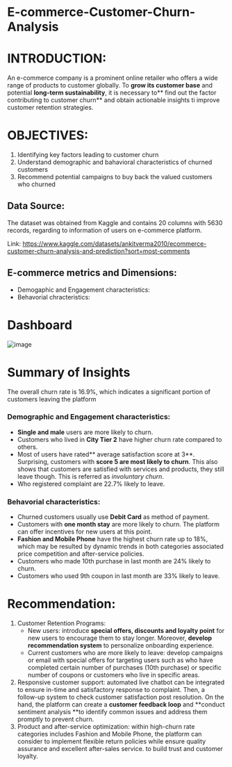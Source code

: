 # E-commerce-Customer-Churn-Analysis
# INTRODUCTION:

An e-commerce company is a prominent online retailer who offers a wide range of products to customer globally. To **grow its customer base** and potential **long-term sustainability**, it is necessary to** find out the factor contributing to customer churn** and obtain actionable insights ti improve customer retention strategies.

# OBJECTIVES:

1.  Identifying key factors leading to customer churn
2.  Understand demographic and bahavioral characteristics of churned customers
3.  Recommend potential campaigns to buy back the valued customers who churned

## Data Source:

The dataset was obtained from Kaggle and contains 20 columns with 5630 records, regarding to information of users on e-commerce platform.

Link: <https://www.kaggle.com/datasets/ankitverma2010/ecommerce-customer-churn-analysis-and-prediction?sort=most-comments>

## E-commerce metrics and Dimensions:

*   Demogaphic and Engagement characteristics:
*   Behavorial chracteristics:

# Dashboard
![image](https://github.com/user-attachments/assets/cfe268ee-9330-4e8b-bda3-d76fa27a96d2)

# Summary of Insights

The overall churn rate is 16.9%, which indicates a significant portion of customers leaving the platform

### Demographic and Engagement characteristics:

*   **Single and male** users are more likely to churn.
*   Customers who lived in **City Tier 2** have higher churn rate compared to others.
*   Most of users have rated** average satisfaction score at 3**. Surprising, customers with **score 5 are most likely to churn**. This also shows that customers are satisfied with services and products, they still leave though. This is referred as *involuntary churn*.
*   Who registered complaint are 22.7% likely to leave.

### Behavorial characteristics:

*   Churned customers usually use **Debit Card** as method of payment.
*   Customers with **one month stay** are more likely to churn. The platform can offer incentives for new users at this point.
*   **Fashion and Mobile Phone** have the highest churn rate up to 18%, which may be resulted by dynamic trends in both categories associated price competition and after-service policies.
*   Customers who made 10th purchase in last month are 24% likely to churn.
*   Customers who used 9th coupon in last month are 33% likely to leave.

# Recommendation:

1.  Customer Retention Programs:
    + New users: introduce **special offers, discounts and loyalty point** for new users to encourage them to stay longer. Moreover, **develop recommendation system** to personalize onboarding experience.
    + Current customers who are more likely to leave: develop campaigns or email with special offers for targeting users such as who have completed certain number of purchases (10th purchase) or specific number of coupons or customers who live in specific areas.
2.  Responsive customer support: automated live chatbot can be integrated to ensure in-time and satisfactory response to complaint. Then, a follow-up system to check customer satisfaction post resolution. On the hand, the platform can create a **customer feedback loop** and **conduct sentiment analysis **to identify common issues and address them promptly to prevent churn.
3.  Product and after-service optimization: within high-churn rate categories includes Fashion and Mobile Phone, the platform can consider to implement flexible return policies while ensure quality assurance and excellent after-sales service. to build trust and customer loyalty.
